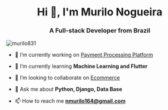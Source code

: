 <h1 align="center">Hi 👋, I'm Murilo Nogueira</h1>
<h3 align="center">A Full-stack Developer from Brazil</h3>
<p align="left"> <img src="https://komarev.com/ghpvc/?username=murilo831&label=Profile%20views&color=0e75b6&style=flat" alt="murilo831" /> </p>

- 🔭 I’m currently working on [Payment Processing Platform](https://github.com/Murilo831/payment-processing-platform)

- 🌱 I’m currently learning **Machine Learning and Flutter**

- 👯 I’m looking to collaborate on [Ecommerce](https://github.com/Murilo831/greatsite-django)

- 💬 Ask me about **Python, Django, Data Base**

- 📫 How to reach me **nmurilo164@gmail.com**
